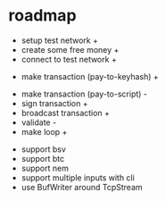 # roadmap 

 * setup test network +
 * create some free money +
 * connect to test network +
 - make transaction (pay-to-keyhash) +
 * make transaction (pay-to-script) -
 * sign transaction +
 * broadcast transaction +
 * validate -
 * make loop +

- support bsv
- support btc
- support nem
- support multiple inputs with cli
- use BufWriter around TcpStream
